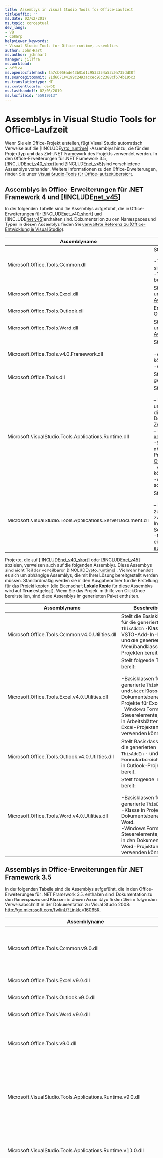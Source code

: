 ```yaml
---
title: Assemblys in Visual Studio Tools for Office-Laufzeit
titleSuffix: ''
ms.date: 02/02/2017
ms.topic: conceptual
dev_langs:
- VB
- CSharp
helpviewer_keywords:
- Visual Studio Tools for Office runtime, assemblies
author: John-Hart
ms.author: johnhart
manager: jillfra
ms.workload:
- office
ms.openlocfilehash: fa7cb056ade43b01d1c9533354a53c9a735dd88f
ms.sourcegitcommit: 21d667104199c2493accec20c2388cf674b195c3
ms.translationtype: MT
ms.contentlocale: de-DE
ms.lasthandoff: 02/08/2019
ms.locfileid: "55919013"
---
```

# <a name="assemblies-in-the-visual-studio-tools-for-office-runtime"></a>Assemblys in Visual Studio Tools for Office-Laufzeit
  Wenn Sie ein Office-Projekt erstellen, fügt Visual Studio automatisch Verweise auf die [!INCLUDE[vsto_runtime](../vsto/includes/vsto-runtime-md.md)] -Assemblys hinzu, die für den Projekttyp und das Ziel-.NET Framework des Projekts verwendet werden. In den Office-Erweiterungen für .NET Framework 3.5, [!INCLUDE[net_v40_short](../sharepoint/includes/net-v40-short-md.md)]und [!INCLUDE[net_v45](../vsto/includes/net-v45-md.md)]sind verschiedene Assemblys vorhanden. Weitere Informationen zu den Office-Erweiterungen, finden Sie unter [Visual Studio-Tools für Office-laufzeitübersicht](../vsto/visual-studio-tools-for-office-runtime-overview.md).  
  
## <a name="assemblies-in-the-office-extensions-for-the-net-framework-4-and-the-includenetv45vstoincludesnet-v45-mdmd"></a>Assemblys in Office-Erweiterungen für .NET Framework 4 und [!INCLUDE[net_v45](../vsto/includes/net-v45-md.md)]  
 In der folgenden Tabelle sind die Assemblys aufgeführt, die in Office-Erweiterungen für [!INCLUDE[net_v40_short](../sharepoint/includes/net-v40-short-md.md)] und [!INCLUDE[net_v45](../vsto/includes/net-v45-md.md)]enthalten sind. Dokumentation zu den Namespaces und Typen in diesen Assemblys finden Sie [verwaltete Referenz zu &#40;Office-Entwicklung in Visual Studio&#41;](../vsto/managed-reference-office-development-in-visual-studio.md).  
  
|Assemblyname|Beschreibung|  
|-------------------|-----------------|  
|Microsoft.Office.Tools.Common.dll|Stellt folgende Typen bereit:<br /><br /> -Typen zum Erstellen von menübandanpassungen und Smarttags. **Hinweis**:      Smarttags sind in [!INCLUDE[Excel_14_short](../vsto/includes/excel-14-short-md.md)] und [!INCLUDE[Word_14_short](../vsto/includes/word-14-short-md.md)]veraltet.<br />-Typen zum Erstellen von Aktionsbereichen in Anpassungen auf Dokumentebene und benutzerdefinierten Aufgabenbereichen in VSTO-Add-Ins.|  
|Microsoft.Office.Tools.Excel.dll|Stellt Schnittstellen bereit, die Hostelemente und Hoststeuerelemente für Excel-Projekte und unterstützende Typen darstellen. Weitere Informationen finden Sie unter [Automatisieren von Excel mithilfe von erweiterten Objekten](../vsto/automating-excel-by-using-extended-objects.md).|  
|Microsoft.Office.Tools.Outlook.dll|Enthält Typen, mit denen Sie benutzerdefinierte Formularbereiche in VSTO-Add-Ins für Outlook erstellen können.|  
|Microsoft.Office.Tools.Word.dll|Stellt Schnittstellen bereit, die Hostelemente und Hoststeuerelemente für Word-Projekte und unterstützende Typen darstellen. Weitere Informationen finden Sie unter [Automatisieren von Word mithilfe von erweiterten Objekten](../vsto/automating-word-by-using-extended-objects.md).|  
|Microsoft.Office.Tools.v4.0.Framework.dll|Stellt folgende Typen bereit:<br /><br /> -Ausnahmen, die von der Visual Studio-Tools für Office-Laufzeit ausgelöst werden können.<br />-Attribute, mit denen Sie beim Erstellen von Outlook-Formularbereiche.|  
|Microsoft.Office.Tools.dll|Stellt Typen bereit, die zur Infrastruktur der Visual Studio-Tools für Office-Laufzeit gehören und nicht für die direkte Verwendung durch den Code vorgesehen sind.|  
|Microsoft.VisualStudio.Tools.Applications.Runtime.dll|Stellt folgende Typen bereit:<br /><br /> – Die <xref:Microsoft.VisualStudio.Tools.Applications.Runtime.CachedAttribute> Attribut und <xref:Microsoft.VisualStudio.Tools.Applications.Runtime.ICachedType> -Schnittstelle, die Sie zum Zwischenspeichern von Datenobjekten in einer Anpassung auf Dokumentebene verwenden können. Weitere Informationen finden Sie unter [Zwischenspeichern von Daten](../vsto/caching-data.md).<br />– Die <xref:Microsoft.VisualStudio.Tools.Applications.Deployment.IAddInPostDeploymentAction> -Schnittstelle, die Sie implementieren können, um zusätzliche Installationsschritte als abschließenden Schritt des ClickOnce-Installationsprogramms für eine Office-Projektmappe auszuführen. Weitere Informationen finden Sie unter [Bereitstellen einer Office-Projektmappe mithilfe von ClickOnce](../vsto/deploying-an-office-solution-by-using-clickonce.md).<br />-Ausnahmen, die von der Visual Studio-Tools für Office-Laufzeit ausgelöst werden können.<br />-Andere Typen, die Teil von Visual Studio-Tools für Office Runtime-Infrastruktur und sollen nicht direkt aus Ihrem Code verwendet werden.|  
|Microsoft.VisualStudio.Tools.Applications.ServerDocument.dll|Stellt folgende Typen bereit:<br /><br /> – Die <xref:Microsoft.VisualStudio.Tools.Applications.ServerDocument> -Klasse, die Sie zum Anfügen von Anpassungsassemblys an Dokumente und Zugriff auf die zwischengespeicherten Daten in Dokumenten verwenden können. Weitere Informationen finden Sie unter [Verwalten von Dokumenten auf einem Server mit der ServerDocument-Klasse](../vsto/managing-documents-on-a-server-by-using-the-serverdocument-class.md).<br />-Mehrere Klassen, die darstellen, die Hierarchie der zwischengespeicherten Daten in einer Anpassung auf Dokumentebene. Weitere Informationen finden Sie unter [Zugriff auf Daten in Dokumenten auf dem Server](../vsto/accessing-data-in-documents-on-the-server.md).|  
  
 Projekte, die auf [!INCLUDE[net_v40_short](../sharepoint/includes/net-v40-short-md.md)] oder [!INCLUDE[net_v45](../vsto/includes/net-v45-md.md)] abzielen, verweisen auch auf die folgenden Assemblys. Diese Assemblys sind nicht Teil der verteilbaren [!INCLUDE[vsto_runtime](../vsto/includes/vsto-runtime-md.md)] . Vielmehr handelt es sich um abhängige Assemblys, die mit Ihrer Lösung bereitgestellt werden müssen. Standardmäßig werden sie in den Ausgabeordner für die Erstellung für das Projekt kopiert (die Eigenschaft **Lokale Kopie** für diese Assemblys wird auf **True**festgelegt). Wenn Sie das Projekt mithilfe von ClickOnce bereitstellen, sind diese Assemblys im generierten Paket enthalten.  
  
|Assemblyname|Beschreibung|  
|-------------------|-----------------|  
|Microsoft.Office.Tools.Common.v4.0.Utilities.dll|Stellt die Basisklassen für die generierte `ThisAddIn` -Klasse in VSTO-Add-In-Projekten und die generierte Menübandklasse in allen Projekten bereit.|  
|Microsoft.Office.Tools.Excel.v4.0.Utilities.dll|Stellt folgende Typen bereit:<br /><br /> -Basisklassen für die generierte `ThisWorkbook` und `Sheet` Klassen im auf Dokumentebene Projekte für Excel.<br />-Windows Forms-Steuerelemente, die Sie in Arbeitsblättern in Excel-Projekten verwenden können.|  
|Microsoft.Office.Tools.Outlook.v4.0.Utilities.dll|Stellt Basisklassen für die generierten `ThisAddIn` - und Formularbereichsklassen in Outlook-Projekten bereit.|  
|Microsoft.Office.Tools.Word.v4.0.Utilities.dll|Stellt folgende Typen bereit:<br /><br /> -Basisklassen für die generierte `ThisDocument` -Klasse in Projekten auf Dokumentebene für Word.<br />-Windows Forms-Steuerelemente, die Sie in den Dokumenten in Word-Projekten verwenden können.|  
  
## <a name="assemblies-in-the-office-extensions-for-the-net-framework-35"></a>Assemblys in Office-Erweiterungen für .NET Framework 3.5  
 In der folgenden Tabelle sind die Assemblys aufgeführt, die in den Office-Erweiterungen für .NET Framework 3.5. enthalten sind. Dokumentation zu den Namespaces und Klassen in diesen Assemblys finden Sie im folgenden Verweisabschnitt in der Dokumentation zu Visual Studio 2008: [ http://go.microsoft.com/fwlink/?LinkId=160658 ](http://go.microsoft.com/fwlink/?LinkId=160658).  
  
|Assemblyname|Beschreibung|  
|-------------------|-----------------|  
|Microsoft.Office.Tools.Common.v9.0.dll|Stellt folgende Typen bereit:<br /><br /> -Die Microsoft.Office.Tools.AddIn-Basisklasse für VSTO-Add-ins.<br />-Klassen zum Erstellen von menübandanpassungen und Smarttags. **Hinweis**:      Smarttags sind in [!INCLUDE[Excel_14_short](../vsto/includes/excel-14-short-md.md)] und [!INCLUDE[Word_14_short](../vsto/includes/word-14-short-md.md)]veraltet.<br />-Klassen zum Erstellen von Aktionsbereichen in Anpassungen auf Dokumentebene und benutzerdefinierten Aufgabenbereichen in VSTO-Add-ins.|  
|Microsoft.Office.Tools.Excel.v9.0.dll|Stellt Hostelemente und Hoststeuerelemente für Excel-Lösungen bereit. Weitere Informationen finden Sie unter [Automatisieren von Excel mithilfe von erweiterten Objekten](../vsto/automating-excel-by-using-extended-objects.md).|  
|Microsoft.Office.Tools.Outlook.v9.0.dll|Stellt Klassen bereit, mit denen Sie benutzerdefinierte Formularbereiche in Outlook-VSTO-Add-Ins erstellen können.|  
|Microsoft.Office.Tools.Word.v9.0.dll|Stellt Hostelemente und Hoststeuerelemente für Word--Lösungen bereit. Weitere Informationen finden Sie unter [Automatisieren von Word mithilfe von erweiterten Objekten](../vsto/automating-word-by-using-extended-objects.md).|  
|Microsoft.Office.Tools.v9.0.dll|Stellt folgende Typen bereit:<br /><br /> – Die [RemoteBindableComponent](https://docs.microsoft.com/previous-versions/visualstudio/visual-studio-2008/bb546360(v=vs.90)) -Klasse, die die Datenbindungsfunktionen für Hoststeuerelemente in Anpassungen auf Dokumentebene zu bereitstellt.<br />-Andere Typen, die Teil von Visual Studio-Tools für Office Runtime-Infrastruktur und sollen nicht direkt aus Ihrem Code verwendet werden.|  
|Microsoft.VisualStudio.Tools.Applications.Runtime.v9.0.dll|Stellt folgende Typen bereit:<br /><br /> – Die <xref:Microsoft.VisualStudio.Tools.Applications.Runtime.CachedAttribute> Attribut und <xref:Microsoft.VisualStudio.Tools.Applications.Runtime.ICachedType> -Schnittstelle, die Sie zum Zwischenspeichern von Datenobjekten in einer Anpassung auf Dokumentebene verwenden können. Weitere Informationen finden Sie unter [Zwischenspeichern von Daten](../vsto/caching-data.md).<br />-Ausnahmen, die von der Visual Studio-Tools für Office-Laufzeit ausgelöst werden können.<br />-Andere Typen, die Teil von Visual Studio-Tools für Office Runtime-Infrastruktur und sollen nicht direkt aus Ihrem Code verwendet werden.|  
|Microsoft.VisualStudio.Tools.Applications.Runtime.v10.0.dll|Stellt die <xref:Microsoft.VisualStudio.Tools.Applications.Deployment.IAddInPostDeploymentAction>-Schnittstelle bereit, die Sie implementieren können, um zusätzliche Installationsschritte als abschließenden Schritt des ClickOnce-Installationsprogramms für eine Office-Lösung auszuführen. Weitere Informationen finden Sie unter [erweiterter Office-projektmappenbereitstellung](/previous-versions/visualstudio/visual-studio-2010/dd234217(v=vs.100)).|  
|Microsoft.VisualStudio.Tools.Applications.ServerDocument.v10.0.dll|Stellt folgende Typen bereit:<br /><br /> – Die <xref:Microsoft.VisualStudio.Tools.Applications.ServerDocument> -Klasse, die Sie zum programmgesteuerten Anfügen von Anpassungsassemblys an Dokumente und Zugriff auf die zwischengespeicherten Daten in Dokumenten verwenden können. Weitere Informationen finden Sie unter [Verwalten von Dokumenten auf einem Server mit der ServerDocument-Klasse](../vsto/managing-documents-on-a-server-by-using-the-serverdocument-class.md).<br />-Mehrere Klassen, die darstellen, die Hierarchie der zwischengespeicherten Daten in einer Anpassung auf Dokumentebene. Weitere Informationen finden Sie unter [Zugriff auf Daten in Dokumenten auf dem Server](../vsto/accessing-data-in-documents-on-the-server.md).|  
|Microsoft.VisualStudio.Tools.Office.Runtime.v10.0.dll|Stellt folgende Typen bereit:<br /><br /> – Die Microsoft.VisualStudio.Tools.Office.Runtime.Security.AddInSecurityEntry und Microsoft.VisualStudio.Tools.Office.Runtime.Security.UserInclusionList-Klassen, die Sie verwenden können, zum Erstellen von Vertrauenswürdigkeit für Office zu gewähren Lösungen, die auf .NET Framework 3.5 abzielen.<br />-Andere Typen, die Teil von Visual Studio-Tools für Office Runtime-Infrastruktur und sollen nicht direkt aus Ihrem Code verwendet werden.|  
  
## <a name="see-also"></a>Siehe auch  
 [Visual Studio-Tools für Office-laufzeitübersicht](../vsto/visual-studio-tools-for-office-runtime-overview.md)   
 [Visual Studio-Tools für Office Runtime Installation scenarios](../vsto/visual-studio-tools-for-office-runtime-installation-scenarios.md)  
